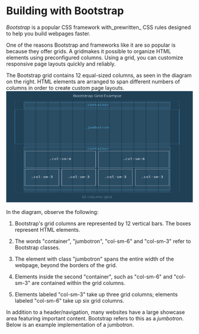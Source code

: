 # Building with Bootstrap

_Bootstrap_ is a popular CSS framework with_prewritten_ CSS rules designed to help you build webpages faster.

One of the reasons Bootstrap and frameworks like it are so popular is because they offer grids. A gridmakes it possible to organize HTML elements using preconfigured columns. Using a grid, you can customize responsive page layouts quickly and reliably.

The Bootstrap grid contains 12 equal-sized columns, as seen in the diagram on the right. HTML elements are arranged to span different numbers of columns in order to create custom page layouts.![](/jquery/bootstrap.png)

In the diagram, observe the following:

1. Bootstrap's grid columns are represented by 12 vertical bars. The boxes represent HTML elements.

1. The words "container", "jumbotron", "col-sm-6" and "col-sm-3" refer to Bootstrap classes. 

1. The element with class "jumbotron" spans the entire width of the webpage, beyond the borders of the grid. 

1. Elements inside the second "container", such as "col-sm-6" and "col-sm-3" are contained within the grid columns. 

1. Elements labeled "col-sm-3" take up three grid columns; elements labeled "col-sm-6" take up six grid columns.


In addition to a header\/navigation, many websites have a large showcase area featuring important content. Bootstrap refers to this as a _jumbotron_. Below is an example implementation of a jumbotron.

